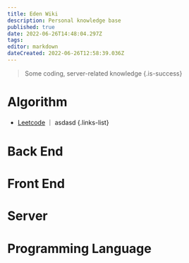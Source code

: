 ```yaml
---
title: Eden Wiki
description: Personal knowledge base
published: true
date: 2022-06-26T14:48:04.297Z
tags: 
editor: markdown
dateCreated: 2022-06-26T12:58:39.036Z
---
```


> Some coding, server-related knowledge
{.is-success}

# Algorithm

- [Leetcode](/home/Algorithm/Leetcode) ｜ asdasd
{.links-list}

# Back End

# Front End

# Server

# Programming Language

